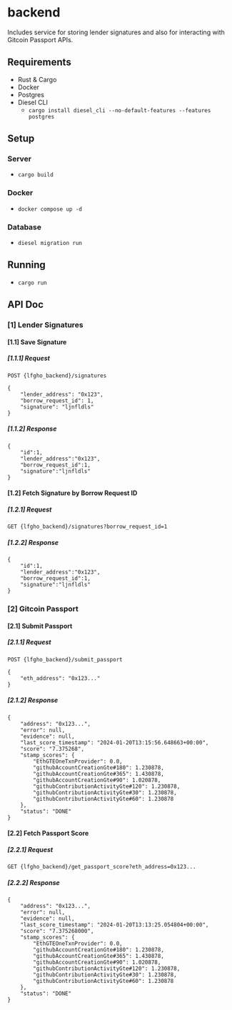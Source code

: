 # backend
Includes service for storing lender signatures and also for interacting with Gitcoin Passport APIs.

## Requirements
- Rust & Cargo
- Docker
- Postgres
- Diesel CLI
  - `cargo install diesel_cli --no-default-features --features postgres`

## Setup

### Server
- `cargo build`

### Docker
- `docker compose up -d`

### Database
- `diesel migration run`

## Running
- `cargo run`


## API Doc

### [1] Lender Signatures

#### [1.1] Save Signature

##### [1.1.1] Request
```http request
POST {lfgho_backend}/signatures

{
    "lender_address": "0x123",
    "borrow_request_id": 1,
    "signature": "ljnfldls"
}
```

##### [1.1.2] Response
```
{
    "id":1,
    "lender_address":"0x123",
    "borrow_request_id":1,
    "signature":"ljnfldls"
}
```

#### [1.2] Fetch Signature by Borrow Request ID

##### [1.2.1] Request
```http request
GET {lfgho_backend}/signatures?borrow_request_id=1
```

##### [1.2.2] Response
```
{
    "id":1,
    "lender_address":"0x123",
    "borrow_request_id":1,
    "signature":"ljnfldls"
}
```

### [2] Gitcoin Passport

#### [2.1] Submit Passport

##### [2.1.1] Request
```http request
POST {lfgho_backend}/submit_passport

{
    "eth_address": "0x123..."
}
```

##### [2.1.2] Response
```
{
    "address": "0x123...",
    "error": null,
    "evidence": null,
    "last_score_timestamp": "2024-01-20T13:15:56.648663+00:00",
    "score": "7.375268",
    "stamp_scores": {
        "EthGTEOneTxnProvider": 0.0,
        "githubAccountCreationGte#180": 1.230878,
        "githubAccountCreationGte#365": 1.430878,
        "githubAccountCreationGte#90": 1.020878,
        "githubContributionActivityGte#120": 1.230878,
        "githubContributionActivityGte#30": 1.230878,
        "githubContributionActivityGte#60": 1.230878
    },
    "status": "DONE"
}
```

#### [2.2] Fetch Passport Score

##### [2.2.1] Request
```http request
GET {lfgho_backend}/get_passport_score?eth_address=0x123...
```

##### [2.2.2] Response
```
{
    "address": "0x123...",
    "error": null,
    "evidence": null,
    "last_score_timestamp": "2024-01-20T13:13:25.054804+00:00",
    "score": "7.375268000",
    "stamp_scores": {
        "EthGTEOneTxnProvider": 0.0,
        "githubAccountCreationGte#180": 1.230878,
        "githubAccountCreationGte#365": 1.430878,
        "githubAccountCreationGte#90": 1.020878,
        "githubContributionActivityGte#120": 1.230878,
        "githubContributionActivityGte#30": 1.230878,
        "githubContributionActivityGte#60": 1.230878
    },
    "status": "DONE"
}
```

